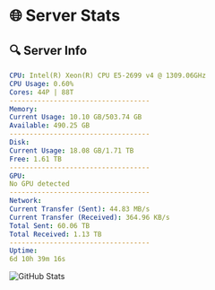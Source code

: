 # 🌐 Server Stats
## 🔍 Server Info
```yaml
CPU: Intel(R) Xeon(R) CPU E5-2699 v4 @ 1309.06GHz
CPU Usage: 0.60%
Cores: 44P | 88T
-----------------------------------
Memory:
Current Usage: 10.10 GB/503.74 GB
Available: 490.25 GB
-----------------------------------
Disk:
Current Usage: 18.08 GB/1.71 TB
Free: 1.61 TB
-----------------------------------
GPU:
No GPU detected
-----------------------------------
Network:
Current Transfer (Sent): 44.83 MB/s
Current Transfer (Received): 364.96 KB/s
Total Sent: 60.06 TB
Total Received: 1.13 TB
-----------------------------------
Uptime:
6d 10h 39m 16s
```
![GitHub Stats](https://img.shields.io/badge/Updated-2025-02-14_09:22:34-blue)